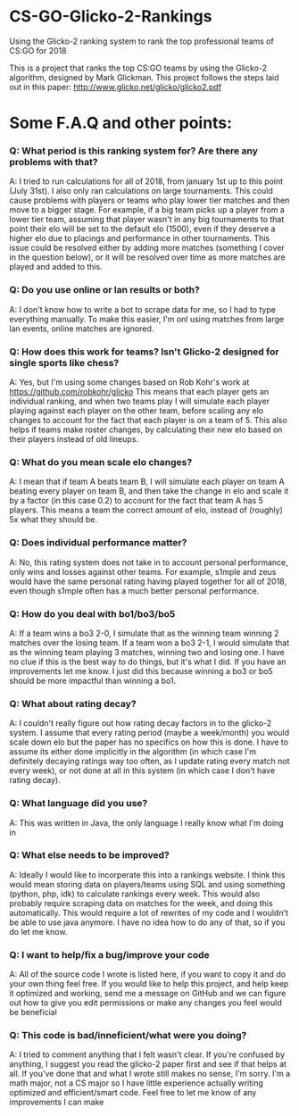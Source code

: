 # CS-GO-Glicko-2-Rankings
Using the Glicko-2 ranking system to rank the top professional teams of CS:GO for 2018

This is a project that ranks the top CS:GO teams by using the Glicko-2 algorithm, designed by Mark Glickman.
This project follows the steps laid out in this paper: http://www.glicko.net/glicko/glicko2.pdf

# Some F.A.Q and other points:
### Q: What period is this ranking system for? Are there any problems with that?

A: I tried to run calculations for all of 2018, from january 1st up to this point (July 31st). I also only ran calculations on large tournaments. This could cause problems with players or teams who play lower tier matches and then move to a bigger stage. For example, if a big team picks up a player from a lower tier team, assuming that player wasn't in any big tournaments to that point their elo will be set to the default elo (1500), even if they deserve a higher elo due to placings and performance in other tournaments. This issue could be resolved either by adding more matches (something I cover in the question below), or it will be resolved over time as more matches are played and added to this.


### Q: Do you use online or lan results or both?

A: I don't know how to write a bot to scrape data for me, so I had to type everything manually. To make this easier, I'm onl using matches from large lan events, online matches are ignored.


### Q: How does this work for teams? Isn't Glicko-2 designed for single sports like chess?

A: Yes, but I'm using some changes based on Rob Kohr's work at https://github.com/robkohr/glicko
This means that each player gets an individual ranking, and when two teams play I will simulate each player playing against each player on the other team, before scaling any elo changes to account for the fact that each player is on a team of 5. This also helps if teams make roster changes, by calculating their new elo based on their players instead of old lineups.


### Q: What do you mean scale elo changes?

A: I mean that if team A beats team B, I will simulate each player on team A beating every player on team B, and then take the change in elo and scale it by a factor (in this case 0.2) to account for the fact that team A has 5 players. This means a team the correct amount of elo, instead of (roughly) 5x what they should be.


### Q: Does individual performance matter?

A: No, this rating system does not take in to account personal performance, only wins and losses against other teams. For example, s1mple and zeus would have the same personal rating having played together for all of 2018, even though s1mple often has a much better personal performance.


### Q: How do you deal with bo1/bo3/bo5

A: If a team wins a bo3 2-0, I simulate that as the winning team winning 2 matches over the losing team. If a team won a bo3 2-1, I would simulate that as the winning team playing 3 matches, winning two and losing one. I have no clue if this is the best way to do things, but it's what I did. If you have an improvements let me know. I just did this because winning a bo3 or bo5 should be more impactful than winning a bo1.


### Q: What about rating decay?

A: I couldn't really figure out how rating decay factors in to the glicko-2 system. I assume that every rating period (maybe a week/month) you would scale down elo but the paper has no specifics on how this is done. I have to assume its either done implicitly in the algorithm (in which case I'm definitely decaying ratings way too often, as I update rating every match not every week), or not done at all in this system (in which case I don't have rating decay).


### Q: What language did you use?

A: This was written in Java, the only language I really know what I'm doing in


### Q: What else needs to be improved?

A: Ideally I would like to incorperate this into a rankings website. I think this would mean storing data on players/teams using SQL and using something (python, php, idk) to calculate rankings every week. This would also probably require scraping data on matches for the week, and doing this automatically. This would require a lot of rewrites of my code and I wouldn't be able to use java anymore. I have no idea how to do any of that, so if you do let me know.


### Q: I want to help/fix a bug/improve your code

A: All of the source code I wrote is listed here, if you want to copy it and do your own thing feel free. If you would like to help this project, and help keep it optimized and working, send me a message on GitHub and we can figure out how to give you edit permissions or make any changes you feel would be beneficial

### Q: This code is bad/inneficient/what were you doing?

A: I tried to comment anything that I felt wasn't clear. If you're confused by anything, I suggest you read the glicko-2 paper first and see if that helps at all. If you've done that and what I wrote still makes no sense, I'm sorry. I'm a math major, not a CS major so I have little experience actually writing optimized and efficient/smart code. Feel free to let me know of any improvements I can make
